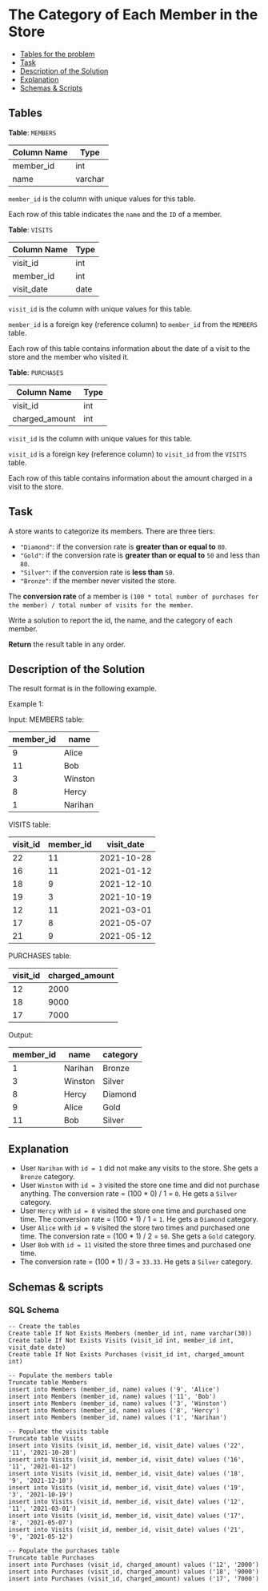 # The Category of Each Member in the Store

- [Tables for the problem](#tables)
- [Task](#task)
- [Description of the Solution](#description-of-the-solution)
- [Explanation](#explanation)
- [Schemas & Scripts](#schemas--scripts)

## Tables 

**Table**: `MEMBERS`

| Column Name | Type    |
|-------------|---------|
| member_id   | int     |
| name        | varchar |

`member_id` is the column with unique values for this table.

Each row of this table indicates the `name` and the `ID` of a member.

**Table**: `VISITS`

| Column Name | Type |
|-------------|------|
| visit_id    | int  |
| member_id   | int  |
| visit_date  | date |

`visit_id` is the column with unique values for this table.

`member_id` is a foreign key (reference column) to `member_id` from the `MEMBERS` table.

Each row of this table contains information about the date of a visit to the store and the member who visited it.

**Table**: `PURCHASES`

| Column Name    | Type |
|----------------|------|
| visit_id       | int  |
| charged_amount | int  |

`visit_id` is the column with unique values for this table.

`visit_id` is a foreign key (reference column) to `visit_id` from the `VISITS` table.

Each row of this table contains information about the amount charged in a visit to the store.

## Task

A store wants to categorize its members. There are three tiers:
- `"Diamond"`: if the conversion rate is **greater than or equal to** `80`.
- `"Gold"`: if the conversion rate is **greater than or equal to** `50` and less than `80`.
- `"Silver"`: if the conversion rate is **less than** `50`.
- `"Bronze"`: if the member never visited the store.

The **conversion rate** of a member is 
`(100 * total number of purchases for the member) / total number of visits for the member`.

Write a solution to report the id, the name, and the category of each member.

**Return** the result table in any order.

## Description of the Solution ##

The result format is in the following example.

Example 1:

Input: 
MEMBERS table:

| member_id | name    |
|-----------|---------|
| 9         | Alice   |
| 11        | Bob     |
| 3         | Winston |
| 8         | Hercy   |
| 1         | Narihan |

VISITS table:

| visit_id | member_id | visit_date |
|----------|-----------|------------|
| 22       | 11        | 2021-10-28 |
| 16       | 11        | 2021-01-12 |
| 18       | 9         | 2021-12-10 |
| 19       | 3         | 2021-10-19 |
| 12       | 11        | 2021-03-01 |
| 17       | 8         | 2021-05-07 |
| 21       | 9         | 2021-05-12 |

PURCHASES table:

| visit_id | charged_amount |
|----------|----------------|
| 12       | 2000           |
| 18       | 9000           |
| 17       | 7000           |

Output: 

| member_id | name    | category |
|-----------|---------|----------|
| 1         | Narihan | Bronze   |
| 3         | Winston | Silver   |
| 8         | Hercy   | Diamond  |
| 9         | Alice   | Gold     |
| 11        | Bob     | Silver   |

## Explanation ##

- User `Narihan` with `id = 1` did not make any visits to the store. She gets a `Bronze` category.
- User `Winston` with `id = 3` visited the store one time and did not purchase anything. 
The conversion rate = (100 * 0) / 1 = `0`. He gets a `Silver` category.
- User `Hercy` with `id = 8` visited the store one time and purchased one time.
The conversion rate = (100 * 1) / 1 = `1`. He gets a `Diamond` category.
- User `Alice` with `id = 9` visited the store two times and purchased one time. 
The conversion rate = (100 * 1) / 2 = `50`. She gets a `Gold` category.
- User `Bob` with `id = 11` visited the store three times and purchased one time.
- The conversion rate = (100 * 1) / 3 = `33.33`. He gets a `Silver` category.

## Schemas & scripts

### SQL Schema

```genericsql
-- Create the tables
Create table If Not Exists Members (member_id int, name varchar(30))
Create table If Not Exists Visits (visit_id int, member_id int, visit_date date)
Create table If Not Exists Purchases (visit_id int, charged_amount int)

-- Populate the members table    
Truncate table Members
insert into Members (member_id, name) values ('9', 'Alice')
insert into Members (member_id, name) values ('11', 'Bob')
insert into Members (member_id, name) values ('3', 'Winston')
insert into Members (member_id, name) values ('8', 'Hercy')
insert into Members (member_id, name) values ('1', 'Narihan')

-- Populate the visits table    
Truncate table Visits
insert into Visits (visit_id, member_id, visit_date) values ('22', '11', '2021-10-28')
insert into Visits (visit_id, member_id, visit_date) values ('16', '11', '2021-01-12')
insert into Visits (visit_id, member_id, visit_date) values ('18', '9', '2021-12-10')
insert into Visits (visit_id, member_id, visit_date) values ('19', '3', '2021-10-19')
insert into Visits (visit_id, member_id, visit_date) values ('12', '11', '2021-03-01')
insert into Visits (visit_id, member_id, visit_date) values ('17', '8', '2021-05-07')
insert into Visits (visit_id, member_id, visit_date) values ('21', '9', '2021-05-12')

-- Populate the purchases table
Truncate table Purchases
insert into Purchases (visit_id, charged_amount) values ('12', '2000')
insert into Purchases (visit_id, charged_amount) values ('18', '9000')
insert into Purchases (visit_id, charged_amount) values ('17', '7000')
```
